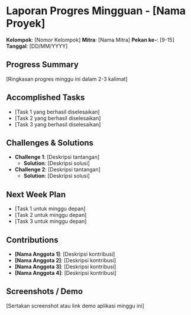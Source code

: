 # Laporan Progres Mingguan - [Nama Proyek]
**Kelompok**: [Nomor Kelompok]
**Mitra**: [Nama Mitra]
**Pekan ke-**: [9-15]
**Tanggal**: [DD/MM/YYYY]

## Progress Summary
[Ringkasan progres minggu ini dalam 2-3 kalimat]

## Accomplished Tasks
- [Task 1 yang berhasil diselesaikan]
- [Task 2 yang berhasil diselesaikan]
- [Task 3 yang berhasil diselesaikan]

## Challenges & Solutions
- **Challenge 1**: [Deskripsi tantangan]
  - **Solution**: [Deskripsi solusi]
- **Challenge 2**: [Deskripsi tantangan]
  - **Solution**: [Deskripsi solusi]

## Next Week Plan
- [Task 1 untuk minggu depan]
- [Task 2 untuk minggu depan]
- [Task 3 untuk minggu depan]

## Contributions
- **[Nama Anggota 1]**: [Deskripsi kontribusi]
- **[Nama Anggota 2]**: [Deskripsi kontribusi]
- **[Nama Anggota 3]**: [Deskripsi kontribusi]
- **[Nama Anggota 4]**: [Deskripsi kontribusi]

## Screenshots / Demo
[Sertakan screenshot atau link demo aplikasi minggu ini]
